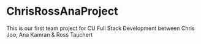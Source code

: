 # ChrisRossAnaProject
This is our first team project for CU Full Stack Development between Chris Joo, Ana Kamran &amp; Ross Tauchert
